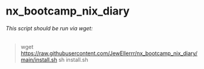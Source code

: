 # nx_bootcamp_nix_diary

###### This script should be run via wget:
> wget https://raw.githubusercontent.com/JewEllerrr/nx_bootcamp_nix_diary/main/install.sh 
> sh install.sh
